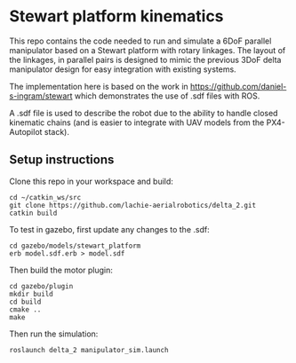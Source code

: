 # Stewart platform kinematics

This repo contains the code needed to run and simulate a 6DoF parallel manipulator based on a Stewart platform with rotary linkages. The layout of the linkages, in parallel pairs is designed to mimic the previous 3DoF delta manipulator design for easy integration with existing systems.

The implementation here is based on the work in https://github.com/daniel-s-ingram/stewart which demonstrates the use of .sdf files with ROS.

A .sdf file is used to describe the robot due to the ability to handle closed kinematic chains (and is easier to integrate with UAV models from the PX4-Autopilot stack). 

## Setup instructions
Clone this repo in your workspace and build:
```
cd ~/catkin_ws/src
git clone https://github.com/lachie-aerialrobotics/delta_2.git
catkin build
```

To test in gazebo, first update any changes to the .sdf:
```
cd gazebo/models/stewart_platform
erb model.sdf.erb > model.sdf
```
Then build the motor plugin:
```
cd gazebo/plugin
mkdir build
cd build
cmake ..
make
```

Then run the simulation:
```
roslaunch delta_2 manipulator_sim.launch
```
